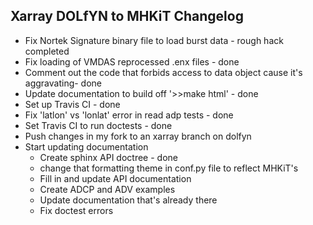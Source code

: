 Xarray DOLfYN to MHKiT Changelog
-----------------------------
- Fix Nortek Signature binary file to load burst data - rough hack completed
- Fix loading of VMDAS reprocessed .enx files - done
- Comment out the code that forbids access to data object cause it's aggravating- done
- Update documentation to build off '>>make html' - done
- Set up Travis CI - done
- Fix 'latlon' vs 'lonlat' error in read adp tests - done
- Set Travis CI to run doctests - done
- Push changes in my fork to an xarray branch on dolfyn
- Start updating documentation
	- Create sphinx API doctree - done
	- change that formatting theme in conf.py file to reflect MHKiT's
	- Fill in and update API documentation
	- Create ADCP and ADV examples
	- Update documentation that's already there
	- Fix doctest errors
